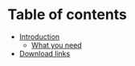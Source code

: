 # Table of contents

* [Introduction](README.md)
  * [What you need](introduction/what-you-need.md)
* [Download links](download-links.md)
